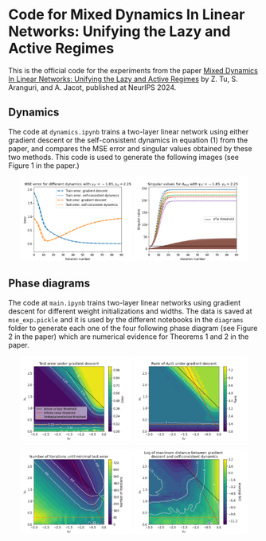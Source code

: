 # Code for Mixed Dynamics In Linear Networks: Unifying the Lazy and Active Regimes
This is the official code for the experiments from the paper [Mixed Dynamics In Linear Networks: Unifying the Lazy and Active Regimes](https://arxiv.org/abs/2405.17580) by Z. Tu, S. Aranguri, and A. Jacot, published at NeurIPS 2024.

## Dynamics
The code at `dynamics.ipynb` trains a two-layer linear network using either gradient descent or the self-consistent dynamics in equation (1) from the paper, and compares the MSE error and singular values obtained by these two methods. This code is used to generate the following images (see Figure 1 in the paper.)

<p align="center">
  <img src="imgs/error.png" alt="Error" width="45%">
  <img src="imgs/active.png" alt="Active" width="45%">
</p>

## Phase diagrams
The code at `main.ipynb` trains two-layer linear networks using gradient descent for different weight initializations and widths. The data is saved at `mse_exp.pickle` and it is used by the different notebooks in the `diagrams` folder to generate each one of the four following phase diagram (see Figure 2 in the paper) which are numerical evidence for Theorems 1 and 2 in the paper.

<p align="center">
  <img src="imgs/error_heat.png" alt="Error" width="45%">
  <img src="imgs/rank.png" alt="Active" width="45%">
</p>
<p align="center">
  <img src="imgs/time.png" alt="Error" width="45%">
  <img src="imgs/dist.png" alt="Active" width="45%">
</p>

